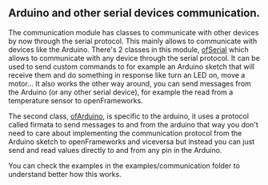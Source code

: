 ## Arduino and other serial devices communication.

The communication module has classes to communicate with other devices by now through the serial protocol. This mainly allows to communicate with devices like the Arduino. There's 2 classes in this module, [ofSerial](ofSerial) which allows to communicate with any device through the serial protocol. It can be used to send custom commands to for example an Arduino sketch that will receive them and do something in response like turn an LED on, move a motor... It also works the other way around, you can send messages from the Arduino (or any other serial device), for example the read from a temperature sensor to openFrameworks.

The second class, [ofArduino](ofArduino), is specific to the arduino, it uses a protocol called firmata to send messages to and from the arduino that way you don't need to care about implementing the communication protocol from the Arduino sketch to openFrameworks and viceversa but instead you can just send and read values directly to and from any pin in the Arduino.

You can check the examples in the examples/communication folder to understand better how this works.

